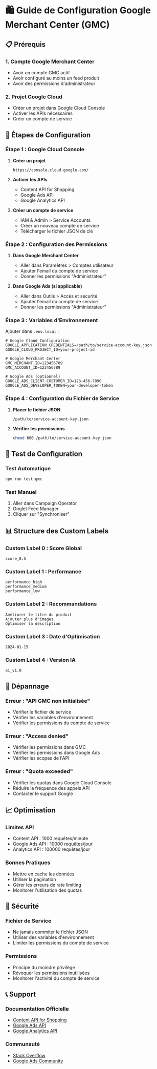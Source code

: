 # 🛍️ Guide de Configuration Google Merchant Center (GMC)

## 📋 **Prérequis**

### **1. Compte Google Merchant Center**
- Avoir un compte GMC actif
- Avoir configuré au moins un feed produit
- Avoir des permissions d'administrateur

### **2. Projet Google Cloud**
- Créer un projet dans Google Cloud Console
- Activer les APIs nécessaires
- Créer un compte de service

## 🚀 **Étapes de Configuration**

### **Étape 1 : Google Cloud Console**

1. **Créer un projet**
   ```
   https://console.cloud.google.com/
   ```

2. **Activer les APIs**
   - Content API for Shopping
   - Google Ads API
   - Google Analytics API

3. **Créer un compte de service**
   - IAM & Admin > Service Accounts
   - Créer un nouveau compte de service
   - Télécharger le fichier JSON de clé

### **Étape 2 : Configuration des Permissions**

1. **Dans Google Merchant Center**
   - Aller dans Paramètres > Comptes utilisateur
   - Ajouter l'email du compte de service
   - Donner les permissions "Administrateur"

2. **Dans Google Ads (si applicable)**
   - Aller dans Outils > Accès et sécurité
   - Ajouter l'email du compte de service
   - Donner les permissions "Administrateur"

### **Étape 3 : Variables d'Environnement**

Ajouter dans `.env.local` :

```env
# Google Cloud Configuration
GOOGLE_APPLICATION_CREDENTIALS=/path/to/service-account-key.json
GOOGLE_CLOUD_PROJECT_ID=your-project-id

# Google Merchant Center
GMC_MERCHANT_ID=123456789
GMC_ACCOUNT_ID=123456789

# Google Ads (optionnel)
GOOGLE_ADS_CLIENT_CUSTOMER_ID=123-456-7890
GOOGLE_ADS_DEVELOPER_TOKEN=your-developer-token
```

### **Étape 4 : Configuration du Fichier de Service**

1. **Placer le fichier JSON**
   ```
   /path/to/service-account-key.json
   ```

2. **Vérifier les permissions**
   ```bash
   chmod 600 /path/to/service-account-key.json
   ```

## 🔧 **Test de Configuration**

### **Test Automatique**
```bash
npm run test:gmc
```

### **Test Manuel**
1. Aller dans Campaign Operator
2. Onglet Feed Manager
3. Cliquer sur "Synchroniser"

## 📊 **Structure des Custom Labels**

### **Custom Label 0 : Score Global**
```
score_8.5
```

### **Custom Label 1 : Performance**
```
performance_high
performance_medium
performance_low
```

### **Custom Label 2 : Recommandations**
```
Améliorer le titre du produit
Ajouter plus d'images
Optimiser la description
```

### **Custom Label 3 : Date d'Optimisation**
```
2024-01-15
```

### **Custom Label 4 : Version IA**
```
ai_v1.0
```

## 🚨 **Dépannage**

### **Erreur : "API GMC non initialisée"**
- Vérifier le fichier de service
- Vérifier les variables d'environnement
- Vérifier les permissions du compte de service

### **Erreur : "Access denied"**
- Vérifier les permissions dans GMC
- Vérifier les permissions dans Google Ads
- Vérifier les scopes de l'API

### **Erreur : "Quota exceeded"**
- Vérifier les quotas dans Google Cloud Console
- Réduire la fréquence des appels API
- Contacter le support Google

## 📈 **Optimisation**

### **Limites API**
- Content API : 1000 requêtes/minute
- Google Ads API : 10000 requêtes/jour
- Analytics API : 100000 requêtes/jour

### **Bonnes Pratiques**
- Mettre en cache les données
- Utiliser la pagination
- Gérer les erreurs de rate limiting
- Monitorer l'utilisation des quotas

## 🔐 **Sécurité**

### **Fichier de Service**
- Ne jamais commiter le fichier JSON
- Utiliser des variables d'environnement
- Limiter les permissions du compte de service

### **Permissions**
- Principe du moindre privilège
- Révoquer les permissions inutilisées
- Monitorer l'activité du compte de service

## 📞 **Support**

### **Documentation Officielle**
- [Content API for Shopping](https://developers.google.com/shopping-content)
- [Google Ads API](https://developers.google.com/google-ads/api)
- [Google Analytics API](https://developers.google.com/analytics)

### **Communauté**
- [Stack Overflow](https://stackoverflow.com/questions/tagged/google-merchant-center)
- [Google Ads Community](https://support.google.com/google-ads/community) 